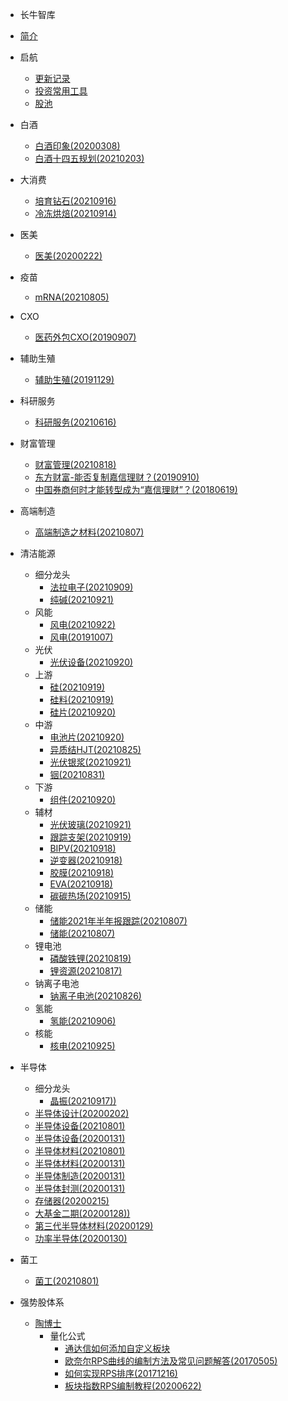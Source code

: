 * 长牛智库

* [简介](README.md)

* 启航
    - [更新记录](myHistory.md)
	- [投资常用工具](myTool.md)
	- [股池](股池/股池.md)
* 白酒
    - [白酒印象(20200308)](/白酒/白酒印象(20200308).md)
	- [白酒十四五规划(20210203)](/白酒/白酒十四五规划(20210203).md)
* 大消费
    - [培育钻石(20210916)](大消费/培育钻石(20210916).md)
    - [冷冻烘焙(20210914)](大消费/冷冻烘焙(20210914).md)
* 医美
    - [医美(20200222)](医美/医美(20200222).md)
* 疫苗
    - [mRNA(20210805)](疫苗/mRNA(20210805).md)  
* CXO
	- [医药外包CXO(20190907)](CXO/医药外包CXO(20190907).md)
* 辅助生殖
	- [辅助生殖(20191129)](辅助生殖/辅助生殖(20191129).md)
* 科研服务
    - [科研服务(20210616)](科研服务/科研服务(20210616).md)
* 财富管理
    - [财富管理(20210818)](财富管理/财富管理(20210818).md)
    - [东方财富-能否复制嘉信理财？(20190910)](财富管理/东方财富-能否复制嘉信理财？(20190910).md)
	- [中国券商何时才能转型成为“嘉信理财”？(20180619)](财富管理/中国券商何时才能转型成为“嘉信理财”？(20180619).md)
* 高端制造
    - [高端制造之材料(20210807)](高端制造/高端制造之材料(20210807).md)
* 清洁能源 
     - 细分龙头
	    - [法拉电子(20210909)](清洁能源/细分龙头/法拉电子(20210909).md)
	    - [纯碱(20210921)](清洁能源/光伏/纯碱(20210921).md)
	 - 风能
	    - [风电(20210922)](清洁能源/风能/风电(20210922).md)
	    - [风电(20191007)](清洁能源/风能/风电(20191007).md)
	 - 光伏
	     - [光伏设备(20210920)](清洁能源/光伏/光伏设备(20210920).md)
	 - 上游
	     - [硅(20210919)](清洁能源/光伏/硅(20210919).md)
	     - [硅料(20210919)](清洁能源/光伏/硅料(20210919).md)
	     - [硅片(20210920)](清洁能源/光伏/硅片(20210920).md)
	 - 中游
	     - [电池片(20210920)](清洁能源/光伏/电池片(20210920).md)
	     - [异质结HJT(20210825)](清洁能源/光伏/异质结HJT(20210825).md) 
	     - [光伏银浆(20210921)](清洁能源/光伏/光伏银浆(20210921).md) 
	     - [铟(20210831)](清洁能源/光伏/铟(20210831).md) 
	 - 下游
	     - [组件(20210920)](清洁能源/光伏/组件(20210920).md)
	 - 辅材
	     - [光伏玻璃(20210921)](清洁能源/光伏/光伏玻璃(20210921).md)
	     - [跟踪支架(20210919)](清洁能源/光伏/跟踪支架(20210919).md)
	     - [BIPV(20210918)](清洁能源/光伏/BIPV(20210918).md)
	     - [逆变器(20210918)](清洁能源/光伏/逆变器(20210918).md)
	     - [胶膜(20210918)](清洁能源/光伏/胶膜(20210918).md)
	     - [EVA(20210918)](清洁能源/光伏/EVA(20210918).md) 
	     - [碳碳热场(20210915)](清洁能源/光伏/碳碳热场(20210915).md) 
     - 储能
        - [储能2021年半年报跟踪(20210807)](清洁能源/储能/储能2021年半年报跟踪(20210807).md) 
        - [储能(20210807)](清洁能源/储能/储能(20210807).md) 
     - 锂电池
        - [磷酸铁锂(20210819)](清洁能源/锂电池/磷酸铁锂(20210819).md) 
        - [锂资源(20210817)](清洁能源/锂电池/锂资源(20210817).md) 
     - 钠离子电池
         - [钠离子电池(20210826)](清洁能源/钠离子电池/钠离子电池(20210826).md) 
     - 氢能
	    - [氢能(20210906)](清洁能源/氢能/氢能(20210906).md)
	 - 核能
	    - [核电(20210925)](清洁能源/核能/核电(20210925).md)
* 半导体
    - 细分龙头
	    - [晶振(20210917))](半导体/细分龙头/晶振(20210917).md)
    - [半导体设计(20200202)](半导体/半导体设计(20200202).md)
    - [半导体设备(20210801)](半导体/半导体设备(20210801).md)
    - [半导体设备(20200131)](半导体/半导体设备(20200131).md)
    - [半导体材料(20210801)](半导体/半导体材料(20210801).md)
    - [半导体材料(20200131)](半导体/半导体材料(20200131).md)
    - [半导体制造(20200131)](半导体/半导体制造(20200131).md)
    - [半导体封测(20200131)](半导体/半导体封测(20200131).md)
    - [存储器(20200215)](半导体/存储器(20200215).md)
    - [大基金二期(20200128))](半导体/大基金二期(20200128).md)
    - [第三代半导体材料(20200129)](半导体/第三代半导体材料(20200129).md)
    - [功率半导体(20200130)](半导体/功率半导体(20200130).md)
* 菌工
    - [菌工(20210801)](菌工/菌工(20210801).md)
* 强势股体系
	
	- [陶博士](强势股体系/陶博士/陶博士.md)
	 	- 量化公式
			- [通达信如何添加自定义板块](强势股体系/陶博士/量化公式/通达信如何添加自定义板块.md)
			- [欧奈尔RPS曲线的编制方法及常见问题解答(20170505)](强势股体系/陶博士/量化公式/欧奈尔RPS曲线的编制方法及常见问题解答(20170505).md)
			- [如何实现RPS排序(20171216)](强势股体系/陶博士/量化公式/如何实现RPS排序(20171216).md)
			- [板块指数RPS编制教程(20200622)](强势股体系/陶博士/量化公式/板块指数RPS编制教程(20200622).md)